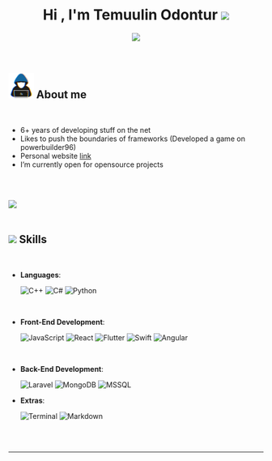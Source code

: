 <h1 align="center"><b>Hi , I'm Temuulin Odontur </b><img src="https://media.giphy.com/media/hvRJCLFzcasrR4ia7z/giphy.gif" width="35"></h1>
<!--  -->
<p align="center">
  <a href="https://github.com/DenverCoder1/readme-typing-svg"><img src="https://readme-typing-svg.herokuapp.com?font=Time+New+Roman&color=cyan&size=25&center=true&vCenter=true&width=600&height=100&lines=Сайн+байна+уу..&hearts;++;FullStack+Developer,;Mobile+Developer,;Active+Learner/Researcher,;Love+to+learn+new+stuffs..<3"></a>
</p>


<br>



	
## <picture><img src = "https://github.com/0xAbdulKhalid/0xAbdulKhalid/raw/main/assets/mdImages/about_me.gif" width = 50px></picture> **About me**


<br>

- 6+ years of developing stuff on the net
- Likes to push the boundaries of frameworks (Developed a game on powerbuilder96) 
- Personal website [link](https://www.temodontur.com)
- I’m currently open for opensource projects

<br><br>

<img src="https://user-images.githubusercontent.com/73097560/115834477-dbab4500-a447-11eb-908a-139a6edaec5c.gif"><br><br>

## <img src="https://media2.giphy.com/media/QssGEmpkyEOhBCb7e1/giphy.gif?cid=ecf05e47a0n3gi1bfqntqmob8g9aid1oyj2wr3ds3mg700bl&rid=giphy.gif" width ="25"><b> Skills</b>
<br>

<p align="center">

- **Languages**:
    
    ![C++](https://img.shields.io/badge/C++%20-%2300599C.svg?style=for-the-badge&logo=c%2B%2B&logoColor=white)
    ![C#](https://img.shields.io/badge/C%20-%2300599C.svg?style=for-the-badge&logo=c%2B%2B&logoColor=white)
    ![Python](https://img.shields.io/badge/Python%20-%2314354C.svg?style=for-the-badge&logo=python&logoColor=white)

<br>   
    
- **Front-End Development**:

   ![JavaScript](https://img.shields.io/badge/JavaScript%20-%23F7DF1E.svg?style=for-the-badge&logo=javascript&logoColor=black)
   ![React](https://img.shields.io/badge/React-%23060270.svg?style=for-the-badge&logo=react&logoColor=white)
   ![Flutter](https://img.shields.io/badge/Flutter-%23E8E8E8.svg?style=for-the-badge&logo=flutter&logoColor=blue)
   ![Swift](https://img.shields.io/badge/Swift%20-%23E8E8E8.svg?style=for-the-badge&logo=flutter&logoColor=orange)
   ![Angular](https://img.shields.io/badge/Angular%20-%23E8E8E8.svg?style=for-the-badge&logo=angular&logoColor=red)

<br>

- **Back-End Development**:

   ![Laravel](https://img.shields.io/badge/Laravel%20-%23E8E8E8.svg?style=for-the-badge&logo=laravel&logoColor=red)
   ![MongoDB](https://img.shields.io/badge/MongoDB-%23E8E8E8.svg?style=for-the-badge&logo=mongodb&logoColor=green)
   ![MSSQL](https://img.shields.io/badge/MSSQL-%23E8E8E8.svg?style=for-the-badge&logo=sql&logoColor=blue)

- **Extras**:

    ![Terminal](https://img.shields.io/badge/Terminal-%23054020?style=for-the-badge&logo=gnu-bash&logoColor=white)
    ![Markdown](https://img.shields.io/badge/markdown-%23000000.svg?style=for-the-badge&logo=markdown&logoColor=white)   


</p>

<br>
<br>

-----

<br>
